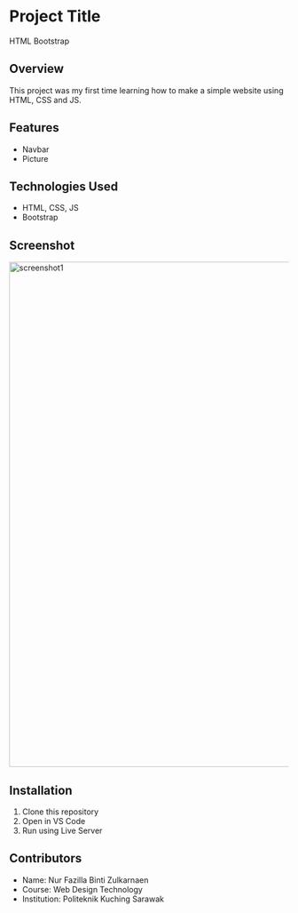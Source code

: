 # Project Title
HTML Bootstrap

## Overview
This project was my first time learning how to make a simple website using HTML, CSS and JS. 

## Features
- Navbar
- Picture

## Technologies Used
- HTML, CSS, JS
- Bootstrap 

## Screenshot
<img width="1914" height="909" alt="screenshot1" src="https://github.com/user-attachments/assets/4bd3fd42-b4f1-4b75-a9ca-a1f9f4ec3fda" />

## Installation
1. Clone this repository
2. Open in VS Code
3. Run using Live Server

## Contributors
- Name: Nur Fazilla Binti Zulkarnaen
- Course: Web Design Technology
- Institution: Politeknik Kuching Sarawak

